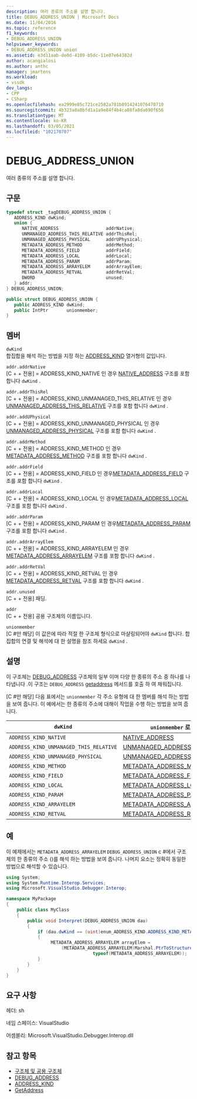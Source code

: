 ```yaml
---
description: 여러 종류의 주소를 설명 합니다.
title: DEBUG_ADDRESS_UNION | Microsoft Docs
ms.date: 11/04/2016
ms.topic: reference
f1_keywords:
- DEBUG_ADDRESS_UNION
helpviewer_keywords:
- DEBUG_ADDRESS_UNION union
ms.assetid: e3d11aab-de0d-4109-b5dc-11e07e64382d
author: acangialosi
ms.author: anthc
manager: jmartens
ms.workload:
- vssdk
dev_langs:
- CPP
- CSharp
ms.openlocfilehash: ea2999e85c721ce2582a781b8914241076470710
ms.sourcegitcommit: 4b323a8a8bfd1a1a9e84f4b4ca88fa8da690f656
ms.translationtype: MT
ms.contentlocale: ko-KR
ms.lasthandoff: 03/05/2021
ms.locfileid: "102170707"
---
```

# <a name="debug_address_union"></a>DEBUG_ADDRESS_UNION
여러 종류의 주소를 설명 합니다.

## <a name="syntax"></a>구문

```cpp
typedef struct _tagDEBUG_ADDRESS_UNION {
   ADDRESS_KIND dwKind;
   union {
      NATIVE_ADDRESS                  addrNative;
      UNMANAGED_ADDRESS_THIS_RELATIVE addrThisRel;
      UNMANAGED_ADDRESS_PHYSICAL      addrUPhysical;
      METADATA_ADDRESS_METHOD         addrMethod;
      METADATA_ADDRESS_FIELD          addrField;
      METADATA_ADDRESS_LOCAL          addrLocal;
      METADATA_ADDRESS_PARAM          addrParam;
      METADATA_ADDRESS_ARRAYELEM      addrArrayElem;
      METADATA_ADDRESS_RETVAL         addrRetVal;
      DWORD                           unused;
   } addr;
} DEBUG_ADDRESS_UNION;
```

```csharp
public struct DEBUG_ADDRESS_UNION {
   public ADDRESS_KIND dwKind;
   public IntPtr       unionmember;
}
```

## <a name="members"></a>멤버
`dwKind`\
합집합을 해석 하는 방법을 지정 하는 [ADDRESS_KIND](../../../extensibility/debugger/reference/address-kind.md) 열거형의 값입니다.

`addr.addrNative`\
[C + + 전용] = ADDRESS_KIND_NATIVE 인 경우 [NATIVE_ADDRESS](../../../extensibility/debugger/reference/native-address.md) 구조를 포함 합니다 `dwKind` .

`addr.addrThisRel`\
[C + + 전용] = ADDRESS_KIND_UNMANAGED_THIS_RELATIVE 인 경우[UNMANAGED_ADDRESS_THIS_RELATIVE](../../../extensibility/debugger/reference/unmanaged-address-this-relative.md) 구조를 포함 합니다 `dwKind` .

`addr.addUPhysical`\
[C + + 전용] = ADDRESS_KIND_UNMANAGED_PHYSICAL 인 경우[UNMANAGED_ADDRESS_PHYSICAL](../../../extensibility/debugger/reference/unmanaged-address-physical.md) 구조를 포함 합니다 `dwKind` .

`addr.addrMethod`\
[C + + 전용] = ADDRESS_KIND_METHOD 인 경우[METADATA_ADDRESS_METHOD](../../../extensibility/debugger/reference/metadata-address-method.md) 구조를 포함 합니다 `dwKind` .

`addr.addrField`\
[C + + 전용] = ADDRESS_KIND_FIELD 인 경우[METADATA_ADDRESS_FIELD](../../../extensibility/debugger/reference/metadata-address-field.md) 구조를 포함 합니다 `dwKind` .

`addr.addrLocal`\
[C + + 전용] = ADDRESS_KIND_LOCAL 인 경우[METADATA_ADDRESS_LOCAL](../../../extensibility/debugger/reference/metadata-address-local.md) 구조를 포함 합니다 `dwKind` .

`addr.addrParam`\
[C + + 전용] = ADDRESS_KIND_PARAM 인 경우[METADATA_ADDRESS_PARAM](../../../extensibility/debugger/reference/metadata-address-param.md) 구조를 포함 합니다 `dwKind` .

`addr.addrArrayElem`\
[C + + 전용] = ADDRESS_KIND_ARRAYELEM 인 경우[METADATA_ADDRESS_ARRAYELEM](../../../extensibility/debugger/reference/metadata-address-arrayelem.md) 구조를 포함 합니다 `dwKind` .

`addr.addrRetVal`\
[C + + 전용] = ADDRESS_KIND_RETVAL 인 경우[METADATA_ADDRESS_RETVAL](../../../extensibility/debugger/reference/metadata-address-retval.md) 구조를 포함 합니다 `dwKind` .

`addr.unused`\
[C + + 전용] 패딩.

`addr`\
[C + + 전용] 공용 구조체의 이름입니다.

`unionmember`\
[C #만 해당] 이 값은에 따라 적절 한 구조체 형식으로 마샬링되어야 `dwKind` 합니다. 합집합의 연결 및 해석에 대 한 설명을 참조 하세요 `dwKind` .

## <a name="remarks"></a>설명
이 구조체는 [DEBUG_ADDRESS](../../../extensibility/debugger/reference/debug-address.md) 구조체의 일부 이며 다양 한 종류의 주소 중 하나를 나타냅니다 .이 구조는 `DEBUG_ADDRESS` [getaddress](../../../extensibility/debugger/reference/idebugaddress-getaddress.md) 메서드를 호출 하 여 채워집니다.

 [C #만 해당] 다음 표에서는 `unionmember` 각 주소 유형에 대 한 멤버를 해석 하는 방법을 보여 줍니다. 이 예에서는 한 종류의 주소에 대해이 작업을 수행 하는 방법을 보여 줍니다.

|`dwKind`|`unionmember` 로 해석 됨|
|--------------|----------------------------------|
|`ADDRESS_KIND_NATIVE`|[NATIVE_ADDRESS](../../../extensibility/debugger/reference/native-address.md)|
|`ADDRESS_KIND_UNMANAGED_THIS_RELATIVE`|[UNMANAGED_ADDRESS_THIS_RELATIVE](../../../extensibility/debugger/reference/unmanaged-address-this-relative.md)|
|`ADDRESS_KIND_UNMANAGED_PHYSICAL`|[UNMANAGED_ADDRESS_PHYSICAL](../../../extensibility/debugger/reference/unmanaged-address-physical.md)|
|`ADDRESS_KIND_METHOD`|[METADATA_ADDRESS_METHOD](../../../extensibility/debugger/reference/metadata-address-method.md)|
|`ADDRESS_KIND_FIELD`|[METADATA_ADDRESS_FIELD](../../../extensibility/debugger/reference/metadata-address-field.md)|
|`ADDRESS_KIND_LOCAL`|[METADATA_ADDRESS_LOCAL](../../../extensibility/debugger/reference/metadata-address-local.md)|
|`ADDRESS_KIND_PARAM`|[METADATA_ADDRESS_PARAM](../../../extensibility/debugger/reference/metadata-address-param.md)|
|`ADDRESS_KIND_ARRAYELEM`|[METADATA_ADDRESS_ARRAYELEM](../../../extensibility/debugger/reference/metadata-address-arrayelem.md)|
|`ADDRESS_KIND_RETVAL`|[METADATA_ADDRESS_RETVAL](../../../extensibility/debugger/reference/metadata-address-retval.md)|

## <a name="example"></a>예
이 예제에서는 `METADATA_ADDRESS_ARRAYELEM` `DEBUG_ADDRESS_UNION` c #에서 구조체의 한 종류의 주소 ()를 해석 하는 방법을 보여 줍니다. 나머지 요소는 정확히 동일한 방법으로 해석할 수 있습니다.

```csharp
using System;
using System.Runtime.Interop.Services;
using Microsoft.VisualStudio.Debugger.Interop;

namespace MyPackage
{
    public class MyClass
    {
        public void Interpret(DEBUG_ADDRESS_UNION dau)
        {
            if (dau.dwKind == (uint)enum_ADDRESS_KIND.ADDRESS_KIND_METADATA_ARRAYELEM)
            {
                 METADATA_ADDRESS_ARRAYELEM arrayElem =
                     (METADATA_ADDRESS_ARRAYELEM)Marshal.PtrToStructure(dau.unionmember,
                                 typeof(METADATA_ADDRESS_ARRAYELEM));
            }
        }
    }
}
```

## <a name="requirements"></a>요구 사항
헤더: sh

네임 스페이스: VisualStudio

어셈블리: Microsoft.VisualStudio.Debugger.Interop.dll

## <a name="see-also"></a>참고 항목
- [구조체 및 공용 구조체](../../../extensibility/debugger/reference/structures-and-unions.md)
- [DEBUG_ADDRESS](../../../extensibility/debugger/reference/debug-address.md)
- [ADDRESS_KIND](../../../extensibility/debugger/reference/address-kind.md)
- [GetAddress](../../../extensibility/debugger/reference/idebugaddress-getaddress.md)
